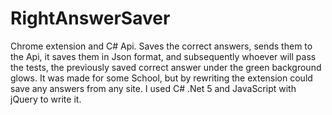 # RightAnswerSaver
Chrome extension and C# Api. Saves the correct answers, sends them to the Api, it saves them in Json format, and subsequently whoever will pass the tests, the previously saved correct answer under the green background glows. It was made for some School, but by rewriting the extension could save any answers from any site. I used C# .Net 5 and JavaScript with jQuery to write it.
